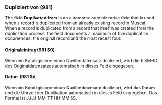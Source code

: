 ### Dupliziert von (981)

The field **Duplicated from** is an automated administrative field that is used when a record is duplicated from an already existing record in Muscat. When a record is duplicated from a record that itself was created from the duplication process, the field documents a maximum of five duplication occurrences: the original record and the most recent four.

#### Originaleintrag (981 $0)

Wenn ein Katalogisierer einen Quellendatensatz dupliziert, wird die RISM-ID des Originaldatensatzes automatisch in dieses Feld eingegeben.

#### Datum (981 $d)

Wenn ein Katalogisierer einen Quellendatensatz dupliziert, wird das Datum und die Uhrzeit der Duplikation automatisch in dieses Feld eingegeben. Das Format ist JJJJ-MM-TT HH:MM:SS.
